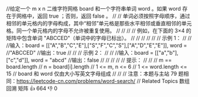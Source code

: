 //给定一个 m x n 二维字符网格 board 和一个字符串单词 word 。如果 word 存在于网格中，返回 true ；否则，返回 false 。 
//
// 单词必须按照字母顺序，通过相邻的单元格内的字母构成，其中“相邻”单元格是那些水平相邻或垂直相邻的单元格。同一个单元格内的字母不允许被重复使用。 
//
// 
//
// 例如，在下面的 3×4 的矩阵中包含单词 "ABCCED"（单词中的字母已标出）。 
//
// 
//
// 
//
// 示例 1： 
//
// 
//输入：board = [["A","B","C","E"],["S","F","C","S"],["A","D","E","E"]], word = 
//"ABCCED"
//输出：true
// 
//
// 示例 2： 
//
// 
//输入：board = [["a","b"],["c","d"]], word = "abcd"
//输出：false
// 
//
// 
//
// 提示： 
//
// 
// m == board.length 
// n = board[i].length 
// 1 <= m, n <= 6 
// 1 <= word.length <= 15 
// board 和 word 仅由大小写英文字母组成 
// 
//
// 注意：本题与主站 79 题相同：https://leetcode-cn.com/problems/word-search/ 
// Related Topics 数组 回溯 矩阵 👍 664 👎 0
